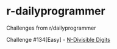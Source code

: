 r-dailyprogrammer
=================

Challenges from r/dailyprogrammer

Challenge #134[Easy] - [N-Divisible Digits](http://www.reddit.com/r/dailyprogrammer/comments/1jtryq/080613_challenge_134_easy_ndivisible_digits/)  


